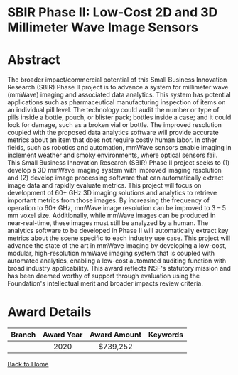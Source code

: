 
SBIR Phase II: Low-Cost 2D and 3D Millimeter Wave Image Sensors
===============================================================

# Abstract


The broader impact/commercial potential of this Small Business Innovation Research (SBIR) Phase II project is to advance a system for millimeter wave (mmWave) imaging and associated data analytics. This system has potential applications such as pharmaceutical manufacturing inspection of items on an individual pill level. The technology could audit the number or type of pills inside a bottle, pouch, or blister pack; bottles inside a case; and it could look for damage, such as a broken vial or bottle. The improved resolution coupled with the proposed data analytics software will provide accurate metrics about an item that does not require costly human labor. In other fields, such as robotics and automation, mmWave sensors enable imaging in inclement weather and smoky environments, where optical sensors fail. This Small Business Innovation Research (SBIR) Phase II project seeks to (1) develop a 3D mmWave imaging system with improved imaging resolution and (2) develop image processing software that can automatically extract image data and rapidly evaluate metrics. This project will focus on development of 60+ GHz 3D imaging solutions and analytics to retrieve important metrics from those images. By increasing the frequency of operation to 60+ GHz, mmWave image resolution can be improved to 3 – 5 mm voxel size. Additionally, while mmWave images can be produced in near-real-time, these images must still be analyzed by a human. The analytics software to be developed in Phase II will automatically extract key metrics about the scene specific to each industry use case. This project will advance the state of the art in mmWave imaging by developing a low-cost, modular, high-resolution mmWave imaging system that is coupled with automated analytics, enabling a low-cost automated auditing function with broad industry applicability. This award reflects NSF's statutory mission and has been deemed worthy of support through evaluation using the Foundation's intellectual merit and broader impacts review criteria.  

# Award Details

|Branch|Award Year|Award Amount|Keywords|
| :---: | :---: | :---: | :---: |
||2020|$739,252||
  
  


[Back to Home](https://github.com/chrischow/dod_sbir_awards/JT/#587)